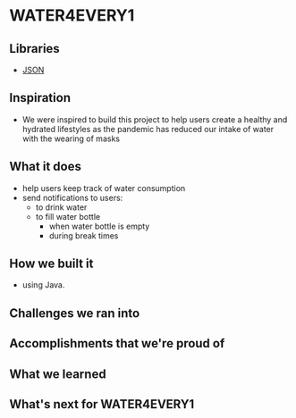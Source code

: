 # WATER4EVERY1
## Libraries

- [JSON](https://github.com/stleary/JSON-java)


## Inspiration

- We were inspired to build this project to help users create a healthy and hydrated lifestyles as the pandemic has 
reduced our intake of water with the wearing of masks

## What it does

- help users keep track of water consumption
- send notifications to users:
    - to drink water
    - to fill water bottle
        - when water bottle is empty
        - during break times
    
## How we built it

- using Java.

## Challenges we ran into

## Accomplishments that we're proud of

## What we learned

## What's next for WATER4EVERY1
